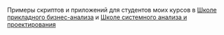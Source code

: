 Примеры скриптов и приложений для студентов моих курсов в [Школе прикладного бизнес-анализа](https://babok-school.ru/) и [Школе системного анализа и проектирования](https://systems.education/)
